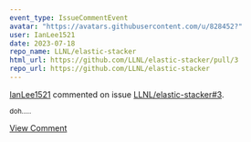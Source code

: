 ```yaml
---
event_type: IssueCommentEvent
avatar: "https://avatars.githubusercontent.com/u/828452?"
user: IanLee1521
date: 2023-07-18
repo_name: LLNL/elastic-stacker
html_url: https://github.com/LLNL/elastic-stacker/pull/3
repo_url: https://github.com/LLNL/elastic-stacker
---
```


<a href='https://github.com/IanLee1521' target='_blank'>IanLee1521</a> commented on issue <a href='https://github.com/LLNL/elastic-stacker/pull/3' target='_blank'>LLNL/elastic-stacker#3</a>.

<small>doh.....</small>

<a href='https://github.com/LLNL/elastic-stacker/pull/3' target='_blank'>View Comment</a>